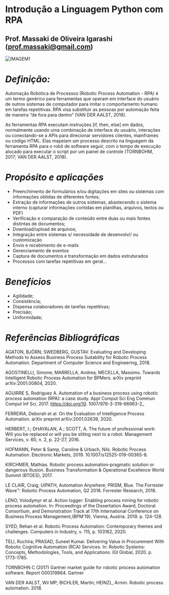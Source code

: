 # Introdução a Linguagem Python com RPA
## Prof. Massaki de Oliveira Igarashi (prof.massaki@gmail.com)
![IMAGEM1](https://github.com/massakiigarashi2/PythonComRPA/blob/main/evento1.jpg)

# *Definição:*
Automação Robótica de Processos  (Robotic Process Automation - RPA) é um termo genérico para ferramentas que operam em interface do usuário de outros sistemas de computador para imitar o comportamento humano em tarefas repetitivas. RPA visa substituir as pessoas por automação feita de maneira “de fora para dentro” (VAN DER AALST, 2018).  

As ferramentas RPA executam instruções [if, then, else] em dados, normalmente usando uma combinação de interface do usuário, interações ou conectando-se a APIs para direcionar servidores clientes, mainframes ou código HTML. Elas mapeiam um processo descrito na linguagem da ferramenta RPA para o robô de software seguir, com o tempo de execução alocado para executar o script por um painel de controle (TORNBOHM, 2017; VAN DER AALST, 2018). 

# *Propósito e aplicações*
* Preenchimento de formulários e/ou digitações em sites ou sistemas com informações obtidas de diferentes fontes;
* Extração de informações de outros sistemas, abastecendo o sistema interno (capturar informações contidas em planilhas, arquivos, textos ou PDF)
* Verificação e comparação de conteúdo entre duas ou mais fontes distintas de documentos;
* Download/upload de arquivos;
* Integração entre sistemas s/ necessidade de desenvolv// ou customização
* Envio e recebimento de e-mails
* Gerenciamento de eventos
* Captura de documentos e transformação em dados estruturados
* Processos com tarefas repetitivas em geral...

# *Benefícios*
* Agilidade;
* Consistência;
* Dispensa colaboradores de tarefas repetitivas;
* Precisão;
* Uniformidade;

# *Referências Bibliográficas*
AGATON, BJÖRN; SWEDBERG, GUSTAV. Evaluating and Developing Methods to Assess Business Process Suitability for Robotic Process Automation. Department of Computer Science and Engineering, 2018.

AGOSTINELLI, Simone; MARRELLA, Andrea; MECELLA, Massimo. Towards Intelligent Robotic Process Automation for BPMers. arXiv preprint arXiv:2001.00804, 2020.

AGUIRRE S, Rodriguez A. Automation of a business process using robotic process automation (RPA): a case study. Appl Comput Sci Eng Commun Comput Inf Sci, 2017. https://doi.org/10. 1007/978-3-319-66963-2_

FERREIRA, Deborah et al. On the Evaluation of Intelligence Process Automation. arXiv preprint arXiv:2001.02639, 2020.

HERBERT, I.; DHAYALAN, A.; SCOTT, A. The future of professional work: Will you be replaced or will you be sitting next to a robot. Management Services, v. 60, n. 2, p. 22-27, 2016.

HOFMANN, Peter & Samp, Caroline & Urbach, Nils. Robotic Process Automation. Electronic Markets, 2019. 10.1007/s12525-019-00365-8. 

KIRCHMER, Mathias. Robotic process automation-pragmatic solution or dangerous illusion. Business Transformation & Operational Excellence World Summit (BTOES), 2017.

LE CLAIR, Craig; UIPATH, Automation Anywhere; PRISM, Blue. The Forrester Wave™: Robotic Process Automation, Q2 2018. Forrester Research, 2018.

LENO, Volodymyr et al. Action logger: Enabling process mining for robotic process automation. In: Proceedings of the Dissertation Award, Doctoral Consortium, and Demonstration Track at 17th International Conference on Business Process Management,(BPM’19), Vienna, Austria. 2019. p. 124-128.

SYED, Rehan et al. Robotic Process Automation: Contemporary themes and challenges. Computers in Industry, v. 115, p. 103162, 2020.

TELI, Ruchira; PRASAD, Suneel Kumar. Delivering Value in Procurement With Robotic Cognitive Automation (RCA) Services. In: Robotic Systems: Concepts, Methodologies, Tools, and Applications. IGI Global, 2020. p. 1773-1785.

TORNBOHN C (2017) Gartner market guide for robotic process automation software. Report G00319864. Gartner

VAN DER AALST, Wil MP; BICHLER, Martin; HEINZL, Armin. Robotic process automation. 2018.
